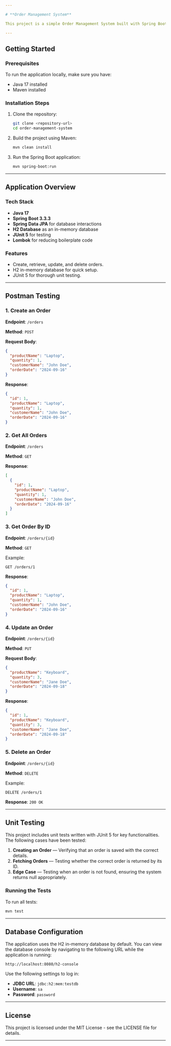 ```yaml
---

# **Order Management System**

This project is a simple Order Management System built with Spring Boot, H2 Database, and JUnit 5 for testing. The system provides RESTful endpoints to perform CRUD operations (Create, Read, Update, and Delete) on orders.

---
```


## **Getting Started**

### **Prerequisites**
To run the application locally, make sure you have:
- Java 17 installed
- Maven installed

### **Installation Steps**
1. Clone the repository:

   ```bash
   git clone <repository-url>
   cd order-management-system
   ```

2. Build the project using Maven:

   ```bash
   mvn clean install
   ```

3. Run the Spring Boot application:

   ```bash
   mvn spring-boot:run
   ```

---

## **Application Overview**

### **Tech Stack**
- **Java 17**
- **Spring Boot 3.3.3**
- **Spring Data JPA** for database interactions
- **H2 Database** as an in-memory database
- **JUnit 5** for testing
- **Lombok** for reducing boilerplate code

### **Features**
- Create, retrieve, update, and delete orders.
- H2 in-memory database for quick setup.
- JUnit 5 for thorough unit testing.

---

## **Postman Testing**

### **1. Create an Order**

**Endpoint**: `/orders`

**Method**: `POST`

**Request Body**:

```json
{
  "productName": "Laptop",
  "quantity": 1,
  "customerName": "John Doe",
  "orderDate": "2024-09-16"
}
```

**Response**:

```json
{
  "id": 1,
  "productName": "Laptop",
  "quantity": 1,
  "customerName": "John Doe",
  "orderDate": "2024-09-16"
}
```

### **2. Get All Orders**

**Endpoint**: `/orders`

**Method**: `GET`

**Response**:

```json
[
  {
    "id": 1,
    "productName": "Laptop",
    "quantity": 1,
    "customerName": "John Doe",
    "orderDate": "2024-09-16"
  }
]
```

### **3. Get Order By ID**

**Endpoint**: `/orders/{id}`

**Method**: `GET`

Example:

```http
GET /orders/1
```

**Response**:

```json
{
  "id": 1,
  "productName": "Laptop",
  "quantity": 1,
  "customerName": "John Doe",
  "orderDate": "2024-09-16"
}
```

### **4. Update an Order**

**Endpoint**: `/orders/{id}`

**Method**: `PUT`

**Request Body**:

```json
{
  "productName": "Keyboard",
  "quantity": 3,
  "customerName": "Jane Doe",
  "orderDate": "2024-09-18"
}
```

**Response**:

```json
{
  "id": 1,
  "productName": "Keyboard",
  "quantity": 3,
  "customerName": "Jane Doe",
  "orderDate": "2024-09-18"
}
```

### **5. Delete an Order**

**Endpoint**: `/orders/{id}`

**Method**: `DELETE`

Example:

```http
DELETE /orders/1
```

**Response**: `200 OK`

---

## **Unit Testing**

This project includes unit tests written with JUnit 5 for key functionalities. The following cases have been tested:
1. **Creating an Order** — Verifying that an order is saved with the correct details.
2. **Fetching Orders** — Testing whether the correct order is returned by its ID.
3. **Edge Case** — Testing when an order is not found, ensuring the system returns null appropriately.

### **Running the Tests**
To run all tests:

```bash
mvn test
```

---

## **Database Configuration**

The application uses the H2 in-memory database by default. You can view the database console by navigating to the following URL while the application is running:

```
http://localhost:8080/h2-console
```

Use the following settings to log in:

- **JDBC URL**: `jdbc:h2:mem:testdb`
- **Username**: `sa`
- **Password**: `password`

---

## **License**

This project is licensed under the MIT License - see the LICENSE file for details.

---
